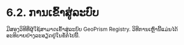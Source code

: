 # 6.2. ການເຂົ້າສູ່ລະບົບ

ມີສອງວິທີທີ່ຜູ້ໃຊ້ສາມາດເຂົ້າສູ່ລະບົບ GeoPrism Registry. ວິທີການເຫຼົ່ານີ້ແມ່ນໄດ້ອະທິບາຍຢ່າງລະອຽດຢູ່ໃນຂໍ້ຕໍ່ໄປນີ້.
